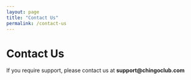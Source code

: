```yaml
---
layout: page
title: "Contact Us"
permalink: /contact-us
---
```


<div class="contact-us-page">
	<h1>Contact Us</h1>
	<p>
		If you require support, please contact us at <b>support@chingoclub.com</b>
	</p>
</div>